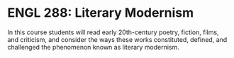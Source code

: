 # ENGL 288: Literary Modernism

In this course students will read early 20th-century poetry, fiction, films, and criticism, and consider the ways these works constituted, defined, and challenged the phenomenon known as literary modernism.
